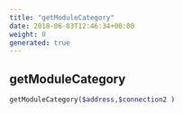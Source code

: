 ```yaml
---
title: "getModuleCategory"
date: 2018-06-03T12:46:34+00:00
weight: 0
generated: true
---
```


## getModuleCategory



```php
getModuleCategory($address,$connection2 )
```





